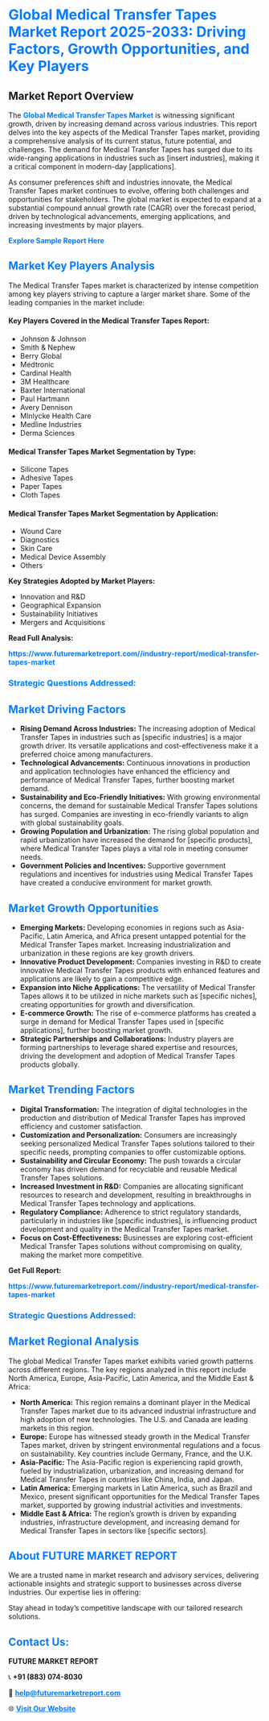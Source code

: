 <h1 style="color: #007BFF;">Global Medical Transfer Tapes Market Report 2025-2033: Driving Factors, Growth Opportunities, and Key Players</h1>

<section id="overview">
<h2>Market Report Overview</h2>
<p>The <a href="https://www.futuremarketreport.com//industry-report/medical-transfer-tapes-market" style="color: #007BFF; text-decoration: none;"><strong>Global Medical Transfer Tapes Market</strong></a> is witnessing significant growth, driven by increasing demand across various industries. This report delves into the key aspects of the Medical Transfer Tapes market, providing a comprehensive analysis of its current status, future potential, and challenges. The demand for Medical Transfer Tapes has surged due to its wide-ranging applications in industries such as [insert industries], making it a critical component in modern-day [applications].</p>
<p>As consumer preferences shift and industries innovate, the Medical Transfer Tapes market continues to evolve, offering both challenges and opportunities for stakeholders. The global market is expected to expand at a substantial compound annual growth rate (CAGR) over the forecast period, driven by technological advancements, emerging applications, and increasing investments by major players.</p>
</section>

<section id="overview">
<p><a href="https://www.futuremarketreport.com//request-sample/reportId=64580" style="color: #007BFF; text-decoration: none;"><strong>Explore Sample Report Here</strong></a></p>
</section>

<section id="key-players">
<h2 style="color: #007BFF;">Market Key Players Analysis</h2>
<p>The Medical Transfer Tapes market is characterized by intense competition among key players striving to capture a larger market share. Some of the leading companies in the market include:</p>
<h4>Key Players Covered in the Medical Transfer Tapes Report:</h4>
<ul><li>Johnson &amp; Johnson</li><li>Smith &amp; Nephew</li><li>Berry Global</li><li>Medtronic</li><li>Cardinal Health</li><li>3M Healthcare</li><li>Baxter International</li><li>Paul Hartmann</li><li>Avery Dennison</li><li>Mlnlycke Health Care</li><li>Medline Industries</li><li>Derma Sciences</li></ul>
<h4>Medical Transfer Tapes Market Segmentation by Type:</h4>
<ul><li>Silicone Tapes</li><li>Adhesive Tapes</li><li>Paper Tapes</li><li>Cloth Tapes</li></ul>

<h4>Medical Transfer Tapes Market Segmentation by Application:</h4>
<ul><li>Wound Care</li><li>Diagnostics</li><li>Skin Care</li><li>Medical Device Assembly</li><li>Others</li></ul>
<p><strong>Key Strategies Adopted by Market Players:</strong></p>
<ul>
<li>Innovation and R&D</li>
<li>Geographical Expansion</li>
<li>Sustainability Initiatives</li>
<li>Mergers and Acquisitions</li>
</ul>
</section>

<section>
<p><strong>Read Full Analysis: </strong></p><a href="https://www.futuremarketreport.com//industry-report/medical-transfer-tapes-market" style="color: #007BFF; text-decoration: none;"><strong>https://www.futuremarketreport.com//industry-report/medical-transfer-tapes-market</strong></a>
<h3 style="color: #007BFF;">Strategic Questions Addressed:</h3>
</section>

<section id="driving-factors">
<h2 style="color: #007BFF;">Market Driving Factors</h2>
<ul>
<li><strong>Rising Demand Across Industries:</strong> The increasing adoption of Medical Transfer Tapes in industries such as [specific industries] is a major growth driver. Its versatile applications and cost-effectiveness make it a preferred choice among manufacturers.</li>
<li><strong>Technological Advancements:</strong> Continuous innovations in production and application technologies have enhanced the efficiency and performance of Medical Transfer Tapes, further boosting market demand.</li>
<li><strong>Sustainability and Eco-Friendly Initiatives:</strong> With growing environmental concerns, the demand for sustainable Medical Transfer Tapes solutions has surged. Companies are investing in eco-friendly variants to align with global sustainability goals.</li>
<li><strong>Growing Population and Urbanization:</strong> The rising global population and rapid urbanization have increased the demand for [specific products], where Medical Transfer Tapes plays a vital role in meeting consumer needs.</li>
<li><strong>Government Policies and Incentives:</strong> Supportive government regulations and incentives for industries using Medical Transfer Tapes have created a conducive environment for market growth.</li>
</ul>
</section>

<section id="growth-opportunities">
<h2 style="color: #007BFF;">Market Growth Opportunities</h2>
<ul>
<li><strong>Emerging Markets:</strong> Developing economies in regions such as Asia-Pacific, Latin America, and Africa present untapped potential for the Medical Transfer Tapes market. Increasing industrialization and urbanization in these regions are key growth drivers.</li>
<li><strong>Innovative Product Development:</strong> Companies investing in R&D to create innovative Medical Transfer Tapes products with enhanced features and applications are likely to gain a competitive edge.</li>
<li><strong>Expansion into Niche Applications:</strong> The versatility of Medical Transfer Tapes allows it to be utilized in niche markets such as [specific niches], creating opportunities for growth and diversification.</li>
<li><strong>E-commerce Growth:</strong> The rise of e-commerce platforms has created a surge in demand for Medical Transfer Tapes used in [specific applications], further boosting market growth.</li>
<li><strong>Strategic Partnerships and Collaborations:</strong> Industry players are forming partnerships to leverage shared expertise and resources, driving the development and adoption of Medical Transfer Tapes products globally.</li>
</ul>
</section>

<section id="trending-factors">
<h2 style="color: #007BFF;">Market Trending Factors</h2>
<ul>
<li><strong>Digital Transformation:</strong> The integration of digital technologies in the production and distribution of Medical Transfer Tapes has improved efficiency and customer satisfaction.</li>
<li><strong>Customization and Personalization:</strong> Consumers are increasingly seeking personalized Medical Transfer Tapes solutions tailored to their specific needs, prompting companies to offer customizable options.</li>
<li><strong>Sustainability and Circular Economy:</strong> The push towards a circular economy has driven demand for recyclable and reusable Medical Transfer Tapes solutions.</li>
<li><strong>Increased Investment in R&D:</strong> Companies are allocating significant resources to research and development, resulting in breakthroughs in Medical Transfer Tapes technology and applications.</li>
<li><strong>Regulatory Compliance:</strong> Adherence to strict regulatory standards, particularly in industries like [specific industries], is influencing product development and quality in the Medical Transfer Tapes market.</li>
<li><strong>Focus on Cost-Effectiveness:</strong> Businesses are exploring cost-efficient Medical Transfer Tapes solutions without compromising on quality, making the market more competitive.</li>
</ul>
</section>

<section>
<p><strong>Get Full Report: </strong></p><a href="https://www.futuremarketreport.com//industry-report/medical-transfer-tapes-market" style="color: #007BFF; text-decoration: none;"><strong>https://www.futuremarketreport.com//industry-report/medical-transfer-tapes-market</strong></a>
<h3 style="color: #007BFF;">Strategic Questions Addressed:</h3>
</section>


<section id="regional-analysis">
<h2 style="color: #007BFF;">Market Regional Analysis</h2>
<p>The global Medical Transfer Tapes market exhibits varied growth patterns across different regions. The key regions analyzed in this report include North America, Europe, Asia-Pacific, Latin America, and the Middle East & Africa:</p>
<ul>
<li><strong>North America:</strong> This region remains a dominant player in the Medical Transfer Tapes market due to its advanced industrial infrastructure and high adoption of new technologies. The U.S. and Canada are leading markets in this region.</li>
<li><strong>Europe:</strong> Europe has witnessed steady growth in the Medical Transfer Tapes market, driven by stringent environmental regulations and a focus on sustainability. Key countries include Germany, France, and the U.K.</li>
<li><strong>Asia-Pacific:</strong> The Asia-Pacific region is experiencing rapid growth, fueled by industrialization, urbanization, and increasing demand for Medical Transfer Tapes in countries like China, India, and Japan.</li>
<li><strong>Latin America:</strong> Emerging markets in Latin America, such as Brazil and Mexico, present significant opportunities for the Medical Transfer Tapes market, supported by growing industrial activities and investments.</li>
<li><strong>Middle East & Africa:</strong> The region’s growth is driven by expanding industries, infrastructure development, and increasing demand for Medical Transfer Tapes in sectors like [specific sectors].</li>
</ul>
</section>

<footer>
<h2 style="color: #007BFF;">About FUTURE MARKET REPORT</h2>
<p>We are a trusted name in market research and advisory services, delivering actionable insights and strategic support to businesses across diverse industries. Our expertise lies in offering:</p>

<p>Stay ahead in today’s competitive landscape with our tailored research solutions.</p>

<h2 style="color: #007BFF;">Contact Us:</h2>
<p><strong>FUTURE MARKET REPORT</strong></p>
<p>📞 <strong>+91 (883) 074-8030</strong></p>
<p>📧 <strong><a href="mailto:help@futuremarketreport.com" style="color: #007BFF;">help@futuremarketreport.com</a></strong></p>
<p>🌐 <strong><a href="https://www.futuremarketreport.com/" style="color: #007BFF;">Visit Our Website</a></strong></p>
</footer>